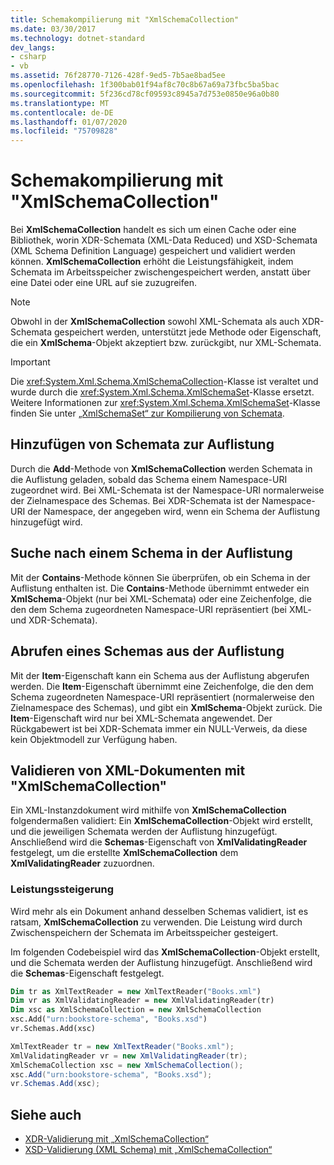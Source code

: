 ```yaml
---
title: Schemakompilierung mit "XmlSchemaCollection"
ms.date: 03/30/2017
ms.technology: dotnet-standard
dev_langs:
- csharp
- vb
ms.assetid: 76f28770-7126-428f-9ed5-7b5ae8bad5ee
ms.openlocfilehash: 1f300bab01f94af8c70c8b67a69a73fbc5ba5bac
ms.sourcegitcommit: 5f236cd78cf09593c8945a7d753e0850e96a0b80
ms.translationtype: MT
ms.contentlocale: de-DE
ms.lasthandoff: 01/07/2020
ms.locfileid: "75709828"
---
```

# <a name="xmlschemacollection-schema-compilation"></a>Schemakompilierung mit "XmlSchemaCollection"
Bei **XmlSchemaCollection** handelt es sich um einen Cache oder eine Bibliothek, worin XDR-Schemata (XML-Data Reduced) und XSD-Schemata (XML Schema Definition Language) gespeichert und validiert werden können. **XmlSchemaCollection** erhöht die Leistungsfähigkeit, indem Schemata im Arbeitsspeicher zwischengespeichert werden, anstatt über eine Datei oder eine URL auf sie zuzugreifen.  
  
> [!NOTE]
> Obwohl in der **XmlSchemaCollection** sowohl XML-Schemata als auch XDR-Schemata gespeichert werden, unterstützt jede Methode oder Eigenschaft, die ein **XmlSchema**-Objekt akzeptiert bzw. zurückgibt, nur XML-Schemata.  
  
> [!IMPORTANT]
> Die <xref:System.Xml.Schema.XmlSchemaCollection>-Klasse ist veraltet und wurde durch die <xref:System.Xml.Schema.XmlSchemaSet>-Klasse ersetzt. Weitere Informationen zur <xref:System.Xml.Schema.XmlSchemaSet>-Klasse finden Sie unter [„XmlSchemaSet“ zur Kompilierung von Schemata](../../../../docs/standard/data/xml/xmlschemaset-for-schema-compilation.md).  
  
## <a name="add-schemas-to-the-collection"></a>Hinzufügen von Schemata zur Auflistung  
 Durch die **Add**-Methode von **XmlSchemaCollection** werden Schemata in die Auflistung geladen, sobald das Schema einem Namespace-URI zugeordnet wird. Bei XML-Schemata ist der Namespace-URI normalerweise der Zielnamespace des Schemas. Bei XDR-Schemata ist der Namespace-URI der Namespace, der angegeben wird, wenn ein Schema der Auflistung hinzugefügt wird.  
  
## <a name="check-for-a-schema-in-the-collection"></a>Suche nach einem Schema in der Auflistung  
 Mit der **Contains**-Methode können Sie überprüfen, ob ein Schema in der Auflistung enthalten ist. Die **Contains**-Methode übernimmt entweder ein **XmlSchema**-Objekt (nur bei XML-Schemata) oder eine Zeichenfolge, die den dem Schema zugeordneten Namespace-URI repräsentiert (bei XML- und XDR-Schemata).  
  
## <a name="retrieve-a-schema-from-the-collection"></a>Abrufen eines Schemas aus der Auflistung  
 Mit der **Item**-Eigenschaft kann ein Schema aus der Auflistung abgerufen werden. Die **Item**-Eigenschaft übernimmt eine Zeichenfolge, die den dem Schema zugeordneten Namespace-URI repräsentiert (normalerweise den Zielnamespace des Schemas), und gibt ein **XmlSchema**-Objekt zurück. Die **Item**-Eigenschaft wird nur bei XML-Schemata angewendet. Der Rückgabewert ist bei XDR-Schemata immer ein NULL-Verweis, da diese kein Objektmodell zur Verfügung haben.  
  
## <a name="validate-xml-documents-using-xmlschemacollection"></a>Validieren von XML-Dokumenten mit "XmlSchemaCollection"  
 Ein XML-Instanzdokument wird mithilfe von **XmlSchemaCollection** folgendermaßen validiert: Ein **XmlSchemaCollection**-Objekt wird erstellt, und die jeweiligen Schemata werden der Auflistung hinzugefügt. Anschließend wird die **Schemas**-Eigenschaft von **XmlValidatingReader** festgelegt, um die erstellte **XmlSchemaCollection** dem **XmlValidatingReader** zuzuordnen.  
  
### <a name="improved-performance"></a>Leistungssteigerung  
 Wird mehr als ein Dokument anhand desselben Schemas validiert, ist es ratsam, **XmlSchemaCollection** zu verwenden. Die Leistung wird durch Zwischenspeichern der Schemata im Arbeitsspeicher gesteigert.  
  
 Im folgenden Codebeispiel wird das **XmlSchemaCollection**-Objekt erstellt, und die Schemata werden der Auflistung hinzugefügt. Anschließend wird die **Schemas**-Eigenschaft festgelegt.  
  
```vb  
Dim tr as XmlTextReader = new XmlTextReader("Books.xml")  
Dim vr as XmlValidatingReader = new XmlValidatingReader(tr)  
Dim xsc as XmlSchemaCollection = new XmlSchemaCollection  
xsc.Add("urn:bookstore-schema", "Books.xsd")  
vr.Schemas.Add(xsc)  
```  
  
```csharp  
XmlTextReader tr = new XmlTextReader("Books.xml");  
XmlValidatingReader vr = new XmlValidatingReader(tr);  
XmlSchemaCollection xsc = new XmlSchemaCollection();  
xsc.Add("urn:bookstore-schema", "Books.xsd");    
vr.Schemas.Add(xsc);  
```  
  
## <a name="see-also"></a>Siehe auch

- [XDR-Validierung mit „XmlSchemaCollection“](../../../../docs/standard/data/xml/xdr-validation-with-xmlschemacollection.md)
- [XSD-Validierung (XML Schema) mit „XmlSchemaCollection“](../../../../docs/standard/data/xml/xml-schema-xsd-validation-with-xmlschemacollection.md)
